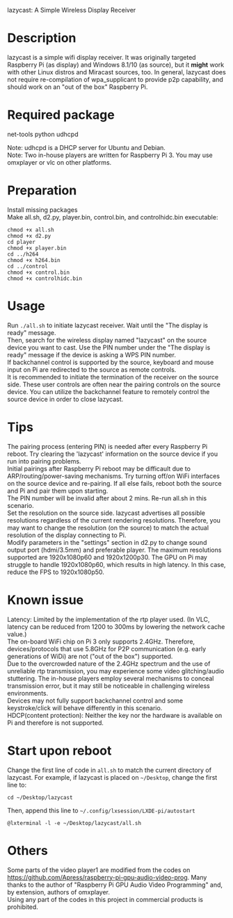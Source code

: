 lazycast: A Simple Wireless Display Receiver

# Description
lazycast is a simple wifi display receiver. It was originally targeted Raspberry Pi (as display) and Windows 8.1/10 (as source), but it **might** work with other Linux distros and Miracast sources, too. In general, lazycast does not require re-compilation of wpa_supplicant to provide p2p capability, and should work on an "out of the box" Raspberry Pi.

# Required package
net-tools python udhcpd

Note: udhcpd is a DHCP server for Ubuntu and Debian.  
Note: Two in-house players are written for Raspberry Pi 3. You may use omxplayer or vlc on other platforms.

# Preparation
Install missing packages  
Make all.sh, d2.py, player.bin, control.bin, and controlhidc.bin executable: 
```
chmod +x all.sh
chmod +x d2.py
cd player
chmod +x player.bin
cd ../h264
chmod +x h264.bin
cd ../control
chmod +x control.bin
chmod +x controlhidc.bin
```
# Usage
Run `./all.sh` to initiate lazycast receiver. Wait until the "The display is ready" message.  
Then, search for the wireless display named "lazycast" on the source device you want to cast. Use the PIN number under the "The display is ready" message if the device is asking a WPS PIN number.  
If backchannel control is supported by the source, keyboard and mouse input on Pi are redirected to the source as remote controls.  
It is recommended to initiate the termination of the receiver on the source side. These user controls are often near the pairing controls on the source device. You can utilize the backchannel feature to remotely control the source device in order to close lazycast.  

# Tips
The pairing process (entering PIN) is needed after every Raspberry Pi reboot. Try clearing the 'lazycast' information on the source device if you run into pairing problems.  
Initial pairings after Raspberry Pi reboot may be difficault due to ARP/routing/power-saving mechanisms. Try turning off/on WiFi interfaces on the source device and re-pairing. If all else fails, reboot both the source and Pi and pair them upon starting.  
The PIN number will be invalid after about 2 mins. Re-run all.sh in this scenario.  
Set the resolution on the source side. lazycast advertises all possible resolutions regardless of the current rendering resolutions. Therefore, you may want to change the resolution (on the source) to match the actual resolution of the display connecting to Pi.  
Modify parameters in the "settings" section in d2.py to change sound output port (hdmi/3.5mm) and preferable player.
The maximum resolutions supported are 1920x1080p60 and 1920x1200p30. The GPU on Pi may struggle to handle 1920x1080p60, which results in high latency. In this case, reduce the FPS to 1920x1080p50.  

# Known issue
Latency: Limited by the implementation of the rtp player used. (In VLC, latency can be reduced from 1200 to 300ms by lowering the network cache value.)  
The on-board WiFi chip on Pi 3 only supports 2.4GHz. Therefore, devices/protocols that use 5.8GHz for P2P communication (e.g. early generations of WiDi) are not ("out of the box") supported.  
Due to the overcrowded nature of the 2.4GHz spectrum and the use of unreliable rtp transmission, you may experience some video glitching/audio stuttering. The in-house players employ several mechanisms to conceal transmission error, but it may still be noticeable in challenging wireless environments.  
Devices may not fully support backchannel control and some keystroke/click will behave differently in this scenario.  
HDCP(content protection): Neither the key nor the hardware is available on Pi and therefore is not supported.  

# Start upon reboot
Change the first line of code in ``all.sh`` to match the current directory of lazycast. For example, if lazycast is placed on ``~/Desktop``, change the first line to:
```
cd ~/Desktop/lazycast
```
Then, append this line to ``~/.config/lxsession/LXDE-pi/autostart``
```
@lxterminal -l -e ~/Desktop/lazycast/all.sh
```

# Others
Some parts of the video player1 are modified from the codes on https://github.com/Apress/raspberry-pi-gpu-audio-video-prog. Many thanks to the author of "Raspberry Pi GPU Audio Video Programming" and, by extension, authors of omxplayer.  
Using any part of the codes in this project in commercial products is prohibited.
